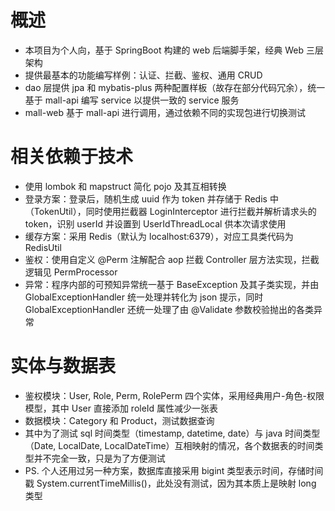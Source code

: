 
# 概述

- 本项目为个人向，基于 SpringBoot 构建的 web 后端脚手架，经典 Web 三层架构
- 提供最基本的功能编写样例：认证、拦截、鉴权、通用 CRUD
- dao 层提供 jpa 和 mybatis-plus 两种配置样板（故存在部分代码冗余），统一基于 mall-api 编写 service 以提供一致的 service 服务
- mall-web 基于 mall-api 进行调用，通过依赖不同的实现包进行切换测试

# 相关依赖于技术

- 使用 lombok 和 mapstruct 简化 pojo 及其互相转换
- 登录方案：登录后，随机生成 uuid 作为 token 并存储于 Redis 中（TokenUtil），同时使用拦截器 LoginInterceptor 进行拦截并解析请求头的 token，识别 userId 并设置到 UserIdThreadLocal 供本次请求使用
- 缓存方案：采用 Redis（默认为 localhost:6379），对应工具类代码为 RedisUtil
- 鉴权：使用自定义 @Perm 注解配合 aop 拦截 Controller 层方法实现，拦截逻辑见 PermProcessor
- 异常：程序内部的可预知异常统一基于 BaseException 及其子类实现，并由 GlobalExceptionHandler 统一处理并转化为 json 提示，同时 GlobalExceptionHandler 还统一处理了由 @Validate 参数校验抛出的各类异常


# 实体与数据表

- 鉴权模块：User, Role, Perm, RolePerm 四个实体，采用经典用户-角色-权限模型，其中 User 直接添加 roleId 属性减少一张表
- 数据模块：Category 和 Product，测试数据查询
- 其中为了测试 sql 时间类型（timestamp, datetime, date）与 java 时间类型（Date, LocalDate, LocalDateTime）互相映射的情况，各个数据表的时间类型并不完全一致，只是为了方便测试
- PS. 个人还用过另一种方案，数据库直接采用 bigint 类型表示时间，存储时间戳 System.currentTimeMillis()，此处没有测试，因为其本质上是映射 long 类型